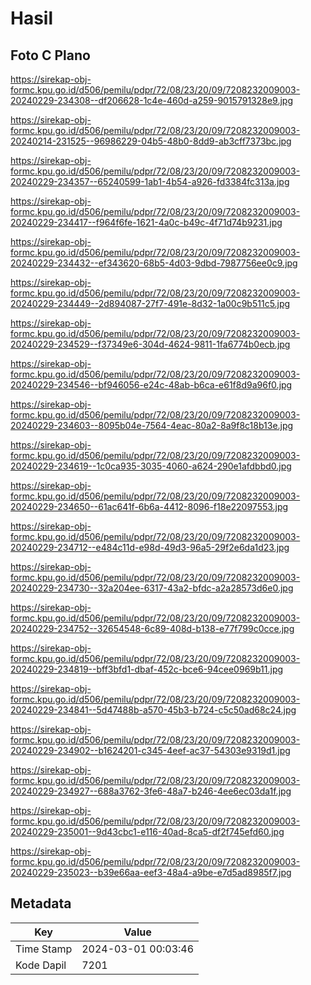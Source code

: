 # Hasil

## Foto C Plano

https://sirekap-obj-formc.kpu.go.id/d506/pemilu/pdpr/72/08/23/20/09/7208232009003-20240229-234308--df206628-1c4e-460d-a259-9015791328e9.jpg

https://sirekap-obj-formc.kpu.go.id/d506/pemilu/pdpr/72/08/23/20/09/7208232009003-20240214-231525--96986229-04b5-48b0-8dd9-ab3cff7373bc.jpg

https://sirekap-obj-formc.kpu.go.id/d506/pemilu/pdpr/72/08/23/20/09/7208232009003-20240229-234357--65240599-1ab1-4b54-a926-fd3384fc313a.jpg

https://sirekap-obj-formc.kpu.go.id/d506/pemilu/pdpr/72/08/23/20/09/7208232009003-20240229-234417--f964f6fe-1621-4a0c-b49c-4f71d74b9231.jpg

https://sirekap-obj-formc.kpu.go.id/d506/pemilu/pdpr/72/08/23/20/09/7208232009003-20240229-234432--ef343620-68b5-4d03-9dbd-7987756ee0c9.jpg

https://sirekap-obj-formc.kpu.go.id/d506/pemilu/pdpr/72/08/23/20/09/7208232009003-20240229-234449--2d894087-27f7-491e-8d32-1a00c9b511c5.jpg

https://sirekap-obj-formc.kpu.go.id/d506/pemilu/pdpr/72/08/23/20/09/7208232009003-20240229-234529--f37349e6-304d-4624-9811-1fa6774b0ecb.jpg

https://sirekap-obj-formc.kpu.go.id/d506/pemilu/pdpr/72/08/23/20/09/7208232009003-20240229-234546--bf946056-e24c-48ab-b6ca-e61f8d9a96f0.jpg

https://sirekap-obj-formc.kpu.go.id/d506/pemilu/pdpr/72/08/23/20/09/7208232009003-20240229-234603--8095b04e-7564-4eac-80a2-8a9f8c18b13e.jpg

https://sirekap-obj-formc.kpu.go.id/d506/pemilu/pdpr/72/08/23/20/09/7208232009003-20240229-234619--1c0ca935-3035-4060-a624-290e1afdbbd0.jpg

https://sirekap-obj-formc.kpu.go.id/d506/pemilu/pdpr/72/08/23/20/09/7208232009003-20240229-234650--61ac641f-6b6a-4412-8096-f18e22097553.jpg

https://sirekap-obj-formc.kpu.go.id/d506/pemilu/pdpr/72/08/23/20/09/7208232009003-20240229-234712--e484c11d-e98d-49d3-96a5-29f2e6da1d23.jpg

https://sirekap-obj-formc.kpu.go.id/d506/pemilu/pdpr/72/08/23/20/09/7208232009003-20240229-234730--32a204ee-6317-43a2-bfdc-a2a28573d6e0.jpg

https://sirekap-obj-formc.kpu.go.id/d506/pemilu/pdpr/72/08/23/20/09/7208232009003-20240229-234752--32654548-6c89-408d-b138-e77f799c0cce.jpg

https://sirekap-obj-formc.kpu.go.id/d506/pemilu/pdpr/72/08/23/20/09/7208232009003-20240229-234819--bff3bfd1-dbaf-452c-bce6-94cee0969b11.jpg

https://sirekap-obj-formc.kpu.go.id/d506/pemilu/pdpr/72/08/23/20/09/7208232009003-20240229-234841--5d47488b-a570-45b3-b724-c5c50ad68c24.jpg

https://sirekap-obj-formc.kpu.go.id/d506/pemilu/pdpr/72/08/23/20/09/7208232009003-20240229-234902--b1624201-c345-4eef-ac37-54303e9319d1.jpg

https://sirekap-obj-formc.kpu.go.id/d506/pemilu/pdpr/72/08/23/20/09/7208232009003-20240229-234927--688a3762-3fe6-48a7-b246-4ee6ec03da1f.jpg

https://sirekap-obj-formc.kpu.go.id/d506/pemilu/pdpr/72/08/23/20/09/7208232009003-20240229-235001--9d43cbc1-e116-40ad-8ca5-df2f745efd60.jpg

https://sirekap-obj-formc.kpu.go.id/d506/pemilu/pdpr/72/08/23/20/09/7208232009003-20240229-235023--b39e66aa-eef3-48a4-a9be-e7d5ad8985f7.jpg


## Metadata

| Key        | Value               |
| ---------- | ------------------- |
| Time Stamp | 2024-03-01 00:03:46 |
| Kode Dapil | 7201                |



